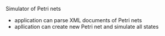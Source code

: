 Simulator of Petri nets
- application can parse XML documents of Petri nets
- apllication can create new Petri net and simulate all states
